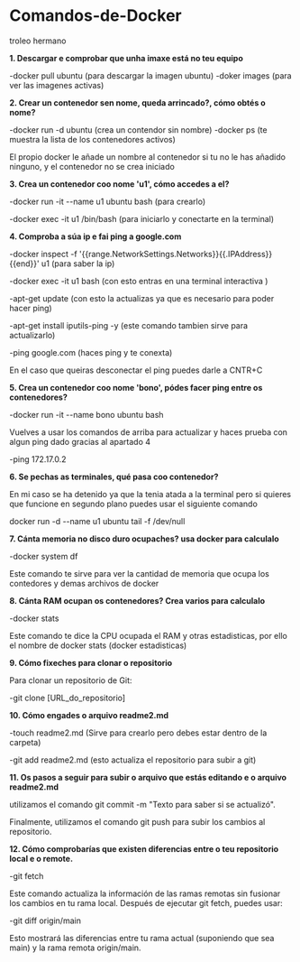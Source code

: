 # Comandos-de-Docker
troleo hermano

**1. Descargar e comprobar que unha imaxe está no teu equipo**

-docker pull ubuntu (para descargar la imagen ubuntu)
-doker images (para ver las imagenes activas)

**2. Crear un contenedor sen nome, queda arrincado?, cómo obtés o nome?**

-docker run -d ubuntu (crea un contendor sin nombre)
-docker ps (te muestra la lista de los contenedores activos)

El propio docker le añade un nombre al contenedor si tu no le has añadido ninguno, y el contenedor no se crea iniciado 


**3. Crea un contenedor coo nome 'u1', cómo accedes a el?**

-docker run -it --name u1 ubuntu bash (para crearlo)


-docker exec -it u1 /bin/bash (para iniciarlo y conectarte en la terminal)


**4. Comproba a súa ip e fai ping a google.com**

-docker inspect -f '{{range.NetworkSettings.Networks}}{{.IPAddress}}{{end}}' u1 (para saber la ip)

-docker exec -it u1 bash (con esto entras en una terminal interactiva )

-apt-get update (con esto la actualizas ya que es necesario para poder hacer ping)

-apt-get install iputils-ping -y (este comando tambien sirve para actualizarlo)

-ping google.com (haces ping y te conexta)

En el caso que queiras desconectar el ping puedes darle a CNTR+C

**5. Crea un contenedor coo nome 'bono', pódes facer ping entre os contenedores?**

-docker run -it --name bono  ubuntu bash

Vuelves a usar los comandos de arriba para actualizar y haces prueba con algun ping dado gracias al apartado 4

-ping 172.17.0.2

**6. Se pechas as terminales, qué pasa coo contenedor?**

En mi caso se ha detenido ya que la tenia atada a la terminal pero si quieres que funcione en segundo plano puedes usar el siguiente comando 

docker run -d --name u1 ubuntu tail -f /dev/null

**7. Cánta memoria no disco duro ocupaches? usa docker para calculalo**

-docker system df

Este comando te sirve para ver la cantidad de memoria que ocupa los contedores y demas archivos de docker

**8. Cánta RAM ocupan os contenedores? Crea varios para calculalo**

-docker stats

Este comando te dice la CPU ocupada el RAM y otras estadisticas, por ello el nombre de docker stats (docker estadisticas)

**9. Cómo fixeches para clonar o repositorio**

Para clonar un repositorio de Git:

-git clone [URL_do_repositorio]

**10. Cómo engades o arquivo readme2.md**

-touch readme2.md (Sirve para crearlo pero debes estar dentro de la carpeta)

-git add readme2.md (esto actualiza el repositorio para subir a git)

**11. Os pasos a seguir para subir o arquivo que estás editando e o arquivo readme2.md**

utilizamos el comando git commit -m "Texto para saber si se actualizó".

Finalmente, utilizamos el comando git push para subir los cambios al repositorio. 

**12. Cómo comprobarías que existen diferencias entre o teu repositorio local e o remote.**

-git fetch

Este comando actualiza la información de las ramas remotas sin fusionar los cambios en tu rama local. Después de ejecutar git fetch, puedes usar:

-git diff origin/main

Esto mostrará las diferencias entre tu rama actual (suponiendo que sea main) y la rama remota origin/main.
